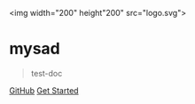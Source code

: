 <img width="200" height"200" src="logo.svg">
# mysad

> test-doc

[GitHub](https://github.com/hpit-BAT)
[Get Started](#文档)
